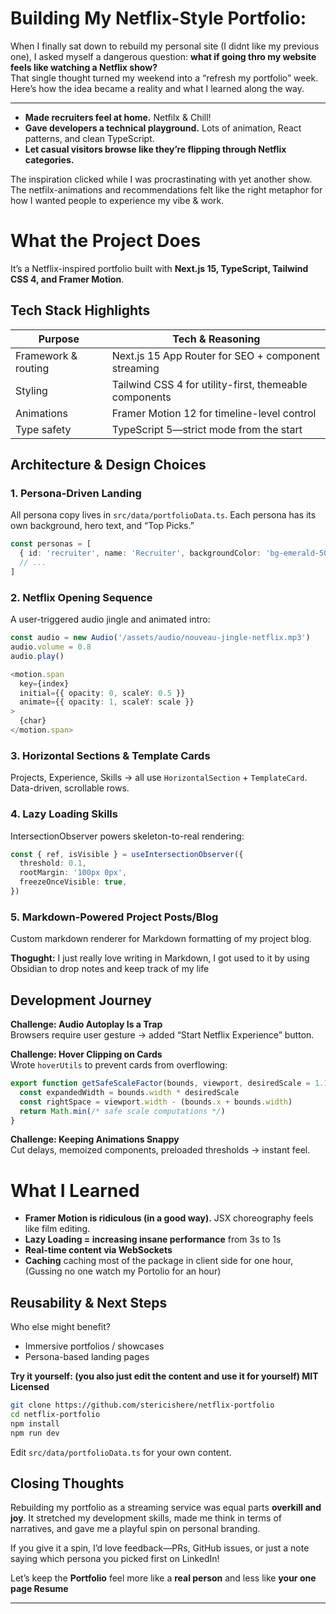 # Building My Netflix-Style Portfolio:

When I finally sat down to rebuild my personal site (I didnt like my previous one), I asked myself a dangerous question: **what if going thro my website feels like watching a Netflix show?**  
That single thought turned my weekend into a “refresh my portfolio” week. Here’s how the idea became a reality and what I learned along the way.

---

- **Made recruiters feel at home.** Netfilx & Chill!
- **Gave developers a technical playground.** Lots of animation, React patterns, and clean TypeScript.  
- **Let casual visitors browse like they’re flipping through Netflix categories.**

The inspiration clicked while I was procrastinating with yet another show. 
The netfilx-animations and recommendations felt like the right metaphor for how I wanted people to experience my vibe & work.

# What the Project Does

It’s a Netflix-inspired portfolio built with **Next.js 15, TypeScript, Tailwind CSS 4, and Framer Motion**.  

## Tech Stack Highlights

| Purpose              | Tech & Reasoning |
|----------------------|------------------|
| Framework & routing  | Next.js 15 App Router for SEO + component streaming |
| Styling              | Tailwind CSS 4 for utility-first, themeable components |
| Animations           | Framer Motion 12 for timeline-level control |
| Type safety          | TypeScript 5—strict mode from the start |

## Architecture & Design Choices

### 1. Persona-Driven Landing
All persona copy lives in `src/data/portfolioData.ts`. Each persona has its own background, hero text, and “Top Picks.”

```ts
const personas = [
  { id: 'recruiter', name: 'Recruiter', backgroundColor: 'bg-emerald-500', description: 'Looking for talent' },
  // ...
]
```

### 2. Netflix Opening Sequence
A user-triggered audio jingle and animated intro:

```ts
const audio = new Audio('/assets/audio/nouveau-jingle-netflix.mp3')
audio.volume = 0.8
audio.play()

<motion.span
  key={index}
  initial={{ opacity: 0, scaleY: 0.5 }}
  animate={{ opacity: 1, scaleY: scale }}
>
  {char}
</motion.span>
```

### 3. Horizontal Sections & Template Cards
Projects, Experience, Skills → all use `HorizontalSection` + `TemplateCard`. Data-driven, scrollable rows.

### 4. Lazy Loading Skills
IntersectionObserver powers skeleton-to-real rendering:

```ts
const { ref, isVisible } = useIntersectionObserver({
  threshold: 0.1,
  rootMargin: '100px 0px',
  freezeOnceVisible: true,
})
```

### 5. Markdown-Powered Project Posts/Blog
Custom markdown renderer for Markdown formatting of my project blog. 

**Thogught:** I just really love writing in Markdown, I got used to it by using Obsidian to drop notes and keep track of my life

## Development Journey

**Challenge: Audio Autoplay Is a Trap**  
Browsers require user gesture → added “Start Netflix Experience” button.

**Challenge: Hover Clipping on Cards**  
Wrote `hoverUtils` to prevent cards from overflowing:

```ts
export function getSafeScaleFactor(bounds, viewport, desiredScale = 1.15) {
  const expandedWidth = bounds.width * desiredScale
  const rightSpace = viewport.width - (bounds.x + bounds.width)
  return Math.min(/* safe scale computations */)
}
```

**Challenge: Keeping Animations Snappy**  
Cut delays, memoized components, preloaded thresholds → instant feel.

# What I Learned

- **Framer Motion is ridiculous (in a good way).** JSX choreography feels like film editing.  
- **Lazy Loading = increasing insane performance** from 3s to 1s
- **Real-time content via WebSockets** 
- **Caching** caching most of the package in client side for one hour, (Gussing no one watch my Portolio for an hour)


## Reusability & Next Steps

Who else might benefit?

- Immersive portfolios / showcases  
- Persona-based landing pages  

**Try it yourself: (you also just edit the content and use it for yourself) MIT Licensed**

```bash
git clone https://github.com/stericishere/netflix-portfolio
cd netflix-portfolio
npm install
npm run dev
```

Edit `src/data/portfolioData.ts` for your own content.

## Closing Thoughts

Rebuilding my portfolio as a streaming service was equal parts **overkill and joy**. It stretched my development skills, made me think in terms of narratives, and gave me a playful spin on personal branding.

If you give it a spin, I’d love feedback—PRs, GitHub issues, or just a note saying which persona you picked first on LinkedIn!

Let’s keep the **Portfolio** feel more like a **real person** and less like **your one page Resume**

---